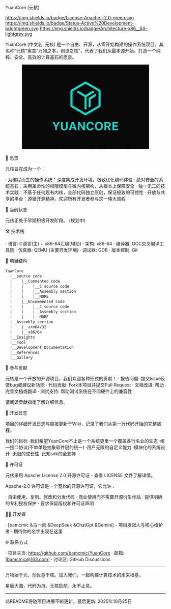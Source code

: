 YuanCore (元核)

https://img.shields.io/badge/License-Apache--2.0-green.svg https://img.shields.io/badge/Status-Active%20Development-brightgreen.svg https://img.shields.io/badge/Architecture-x86__64-lightgrey.svg

YuanCore (中文名: 元核) 是一个自由、开源，从零开始构建的操作系统项目。其名称"元核"寓意"万物之本，创世之核"，代表了我们从最本源开始，打造一个纯粹、安全、高效的计算基石的愿景。
<p align="center">
  <img src="/Gallery/ace.png" width="400">
</p>

🌟 愿景

元核旨在成为一个：

· 为编程而生的操作系统：深度集成开发环境，极致优化编码体验
· 绝对安全的系统基石：采用革命性的权限模型与微内核架构，从根本上保障安全
· 独一无二的技术实践：不基于任何现有内核，全部代码独立原创，保证极致的可控性
· 开放与共享的平台：遵循开源精神，欢迎所有开发者参与这一伟大旅程

🚧 当前状态

元核正处于早期积极开发阶段。
  (规划中)

🛠 技术栈

· 语言: C语言(主) + x86-64汇编(辅助)
· 架构: x86-64
· 编译器: GCC交叉编译工具链
· 仿真器: QEMU (主要开发环境)
· 调试器: GDB
· 版本控制: Git

📁 项目结构
```
YuanCore
  |__source code
  |    |__Commented code
  |    |    |__C source code
  |    |    |__Assembly section
  |    |    |__MORE
  |    |__Uncommented code
  |    |    |__C source code
  |    |    |__Assembly section
  |    |    |__MORE
  |__Assembly section
  |    |__arm64/32
  |    |__x86/64
  |__Insights
  |__Tool
  |__Development Documentation
  |__References
  |__Gallery
```
🤝 参与贡献

元核是一个开放的开源项目，我们欢迎各种形式的贡献！
· 报告问题: 提交Issue反馈bug或建议新功能
· 代码贡献:  Fork本项目并提交Pull Request
· 文档改进: 帮助完善文档或翻译
· 测试支持: 帮助测试系统在不同硬件上的兼容性

请阅读贡献指南了解详细信息。

📝 开发日志

项目的详细开发日志与周报更新于Wiki，记录了我们从第一行代码开始的完整旅程。

我们的目标
    ·我们希望YuanCore不止是一个系统更里一个覆盖各行名业的生态
    ·统一接口协议(不单单是抽象软件层的统一)
    ·用户无限的自定义能力
    ·模块化的系统设计
    ·无限的成长性
    ·己知sdk的全支持

📜 许可证

元核采用 Apache License 2.0 开源许可证 - 查看 LICENSE 文件了解详情。

Apache-2.0 许可证是一个宽松的开源许可证，它允许：

· 自由使用、复制、修改和分发代码
· 商业使用而不需要开源衍生作品
· 提供明确的专利授权保护
· 要求保留版权和许可证声明

👨‍💻 开发者

· [bamcmic
   &马一凯
   &DeepSeek
   &ChatGpt
   &Gemini] - 项目发起人与核心维护者
· 期待你的名字出现在这里

🌐 联系方式

· 项目主页: https://github.com/bamcmic/YuanCore
· 邮箱: [bamcmic@163.com]
· 讨论区: GitHub Discussions

---

万物始于元，创世基于核。加入我们，一起构建计算技术的未来根基。

星辰大海，代码为舟。元核启航，永不止息。

---

此README将随项目进展不断更新。最后更新: 2025年10月25日
